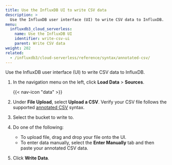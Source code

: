 ```yaml
---
title: Use the InfluxDB UI to write CSV data
description: >
  Use the InfluxDB user interface (UI) to write CSV data to InfluxDB.
menu:
  influxdb3_cloud_serverless:
    name: Use the InfluxDB UI
    identifier: write-csv-ui
    parent: Write CSV data
weight: 202
related:
  - /influxdb3/cloud-serverless/reference/syntax/annotated-csv/
---
```


Use the InfluxDB user interface (UI) to write CSV data to InfluxDB.

1.  In the navigation menu on the left, click **Load Data** > **Sources**.

    {{< nav-icon "data" >}}

2.  Under **File Upload**, select **Upload a CSV**.
    Verify your CSV file follows the supported
    [annotated CSV](/influxdb3/cloud-serverless/reference/syntax/annotated-csv/) syntax.
  
3.  Select the bucket to write to.
4.  Do one of the following:

    - To upload file, drag and drop your file onto the UI.
    - To enter data manually, select the **Enter Manually** tab and then paste
      your annotated CSV data.

5. Click **Write Data**.
